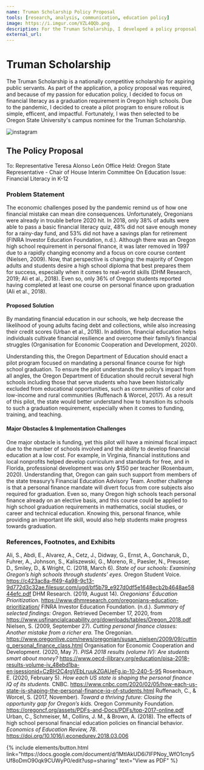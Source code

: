 ```yaml
---
name: Truman Scholarship Policy Proposal
tools: [research, analysis, communication, education policy]
image: https://i.imgur.com/VZL4QQb.png
description: For the Truman Scholarship, I developed a policy proposal focused on creating a pilot program for financial literacy. As a result of my scholarship application, I was chosen as Oregon State University's campus nominee.
external_url: 
---
```



# Truman Scholarship

The Truman Scholarship is a nationally competitive scholarship for aspiring public servants. As part of the application, a policy proposal was required, and because of my passion for education policy, I decided to focus on financial literacy as a graduation requirement in Oregon high schools. Due to the pandemic, I decided to create a pilot program to ensure rollout is simple, efficent, and impactful. Fortunately, I was then selected to be Oregon State University's campus nominee for the Truman Scholarship.

![instagram](https://i.imgur.com/VZL4QQb.png)

## The Policy Proposal

To: Representative Teresa Alonso León
Office Held: Oregon State Representative - Chair of House Interim Committee On Education
Issue: Financial Literacy in K-12

### Problem Statement

The economic challenges posed by the pandemic remind us of how one financial mistake can mean dire consequences. Unfortunately, Oregonians were already in trouble before 2020 hit. In 2018, only 38% of adults were able to pass a basic financial literacy quiz, 48% did not save enough money for a rainy-day fund, and 53% did not have a savings plan for retirement (FINRA Investor Education Foundation, n.d.). Although there was an Oregon high school requirement in personal finance, it was later removed in 1997 due to a rapidly changing economy and a focus on core course content (Nielsen, 2009). Now, that perspective is changing: the majority of Oregon adults and students desire a high school diploma that best prepares them for success, especially when it comes to real-world skills (DHM Research, 2019; Ali et al., 2018). Even so, only 36% of Oregon students reported having completed at least one course on personal finance upon graduation (Ali et al., 2018).

#### Proposed Solution

By mandating financial education in our schools, we help decrease the likelihood of young adults facing debt and collections, while also increasing their credit scores (Urban et al., 2018). In addition, financial education helps individuals cultivate financial resilience and overcome their family’s financial struggles (Organisation for Economic Cooperation and Development, 2020).

Understanding this, the Oregon Department of Education should enact a pilot program focused on mandating a personal finance course for high school graduation. To ensure the pilot understands the policy’s impact from all angles, the Oregon Department of Education should recruit several high schools including those that serve students who have been historically excluded from educational opportunities, such as communities of color and low-income and rural communities (Ruffenach & Worcel, 2017). As a result of this pilot, the state would better understand how to transition its schools to such a graduation requirement, especially when it comes to funding, training, and teaching.

#### Major Obstacles & Implementation Challenges

One major obstacle is funding, yet this pilot will have a minimal fiscal impact due to the number of schools involved and the ability to develop financial education at a low cost. For example, in Virginia, financial institutions and local nonprofits helped develop curriculum and standards for free, and in Florida, professional development was only $150 per teacher (Rosenbaum, 2020). Understanding that, Oregon can gain such support from members of the state treasury’s Financial Education Advisory Team.
Another challenge is that a personal finance mandate will divert focus from core subjects also required for graduation. Even so, many Oregon high schools teach personal finance already on an elective basis, and this course could be applied to high school graduation requirements in mathematics, social studies, or career and technical education. Knowing this, personal finance, while providing an important life skill, would also help students make progress towards graduation.

### References, Footnotes, and Exhibits

Ali, S., Abdi, E., Alvarez, A., Cetz, J., Didway, G., Ernst, A., Goncharuk, D., Fuhrer, A., Johnson, S., Kaliszewski, G., Moreno, R., Paesler, N., Preusser, D., Smiley, D., & Wright, C. (2018, March 6). *State of our schools: Examining Oregon’s high schools through students’ eyes.* Oregon Student Voice. https://c423ac8a-ff49-4a98-9c13-9d772d3c32ae.filesusr.com/ugd/bf5b79_e927d0df5e1648ecb2b4648ae5844efc.pdf
DHM Research. (2019, August 14). *Oregonians’ Education Prioritization.* https://www.dhmresearch.com/oregonians-education-prioritization/
FINRA Investor Education Foundation. (n.d.). *Summary of selected findings: Oregon.* Retrieved December 17, 2020, from https://www.usfinancialcapability.org/downloads/tables/Oregon_2018.pdf
Nielsen, S. (2009, September 27). *Cutting personal finance classes: Another mistake from a richer era.* The Oregonian. https://www.oregonlive.com/news/oregonian/susan_nielsen/2009/09/cutting_personal_finance_class.html
Organisation for Economic Cooperation and Development. (2020, May 7). *PISA 2018 results (volume IV): Are students smart about money?* https://www.oecd-ilibrary.org/education/pisa-2018-results-volume-iv_48ebd1ba-en;jsessionid=CzBH2C4rgVEbLruukZGAUeFg.ip-10-240-5-95
Rosenbaum, E. (2020, February 5). *How each US state is shaping the personal finance IQ of its students.* CNBC. https://www.cnbc.com/2020/02/05/how-each-us-state-is-shaping-the-personal-finance-iq-of-students.html
Ruffenach, C., & Worcel, S. (2017, November). *Toward a thriving future: Closing the opportunity gap for Oregon’s kids.* Oregon Community Foundation. https://oregoncf.org/assets/PDFs-and-Docs/PDFs/top-2017-online.pdf
Urban, C., Schmeiser, M., Collins, J. M., & Brown, A. (2018). The effects of high school personal financial education policies on financial behavior. *Economics of Education Review, 78*. https://doi.org/10.1016/j.econedurev.2018.03.006

<p class="text-center">
{% include elements/button.html link="https://docs.google.com/document/d/1MtlAkUD6i7IFPNoy_WfO1cny5Uf8oDmO90qk9CUWyP0/edit?usp=sharing" text="View as PDF" %}
</p>
